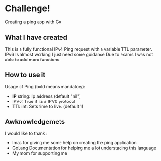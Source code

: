 # Challenge!
Creating a ping app with Go
## What I have created
This is a fully functional IPv4 Ping request with a variable TTL parameter.
IPv6 Is almost working I just need some guidance
Due to exams I was not able to add more functions.
## How to use it 
Usage of Ping (bold means mandatory):

  - **IP** string: Ip address (default "nil")
  - IPV6: True if its a IPV6 protocol
  - **TTL** int: Sets time to live. (default 1)

## Awknowledgemets
I would like to thank :
- lmas for giving me some help on creating the ping application
- GoLang Documentation for helping me a lot understading this language
- My mom for supporting me



